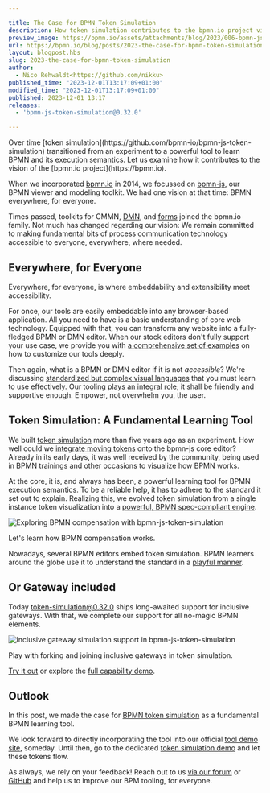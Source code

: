 ```yaml
---

title: The Case for BPMN Token Simulation
description: How token simulation contributes to the bpmn.io project vision.
preview_image: https://bpmn.io/assets/attachments/blog/2023/006-bpmn-js-token-simulation.png
url: https://bpmn.io/blog/posts/2023-the-case-for-bpmn-token-simulation.html
layout: blogpost.hbs
slug: 2023-the-case-for-bpmn-token-simulation
author:
  - Nico Rehwaldt<https://github.com/nikku>
published_time: "2023-12-01T13:17:09+01:00"
modified_time: "2023-12-01T13:17:09+01:00"
published: 2023-12-01 13:17
releases:
  - 'bpmn-js-token-simulation@0.32.0'

---
```


<p class="introduction">
  Over time [token simulation](https://github.com/bpmn-io/bpmn-js-token-simulation) transitioned from an experiment to a powerful tool to learn BPMN and its execution semantics. Let us examine how it contributes to the vision of the [bpmn.io project](https://bpmn.io).
</p>

<!-- continue -->

When we incorporated [bpmn.io](https://bpmn.io) in 2014, we focussed on [bpmn-js](https://bpmn.io/toolkit/bpmn-js/), our BPMN viewer and modeling toolkit. We had one vision at that time: BPMN everywhere, for everyone.

Times passed, toolkits for CMMN, [DMN](/toolkit/dmn-js/), and [forms](/toolkit/form-js/) joined the bpmn.io family. Not much has changed regarding our vision: We remain committed to making fundamental bits of process communication technology accessible to everyone, everywhere, where needed.


## Everywhere, for Everyone

Everywhere, for everyone, is where embeddability and extensibility meet accessibility.

For once, our tools are easily embeddable into any browser-based application. All you need to have is a basic understanding of core web technology. Equipped with that, you can transform any website into a fully-fledged BPMN or DMN editor. When our stock editors don't fully support your use case, we provide you with [a comprehensive set of examples](https://github.com/bpmn-io/bpmn-js-examples) on how to customize our tools deeply.

Then again, what is a BPMN or DMN editor if it is not _accessible_? We're discussing [standardized but complex visual languages](https://www.omg.org/intro/TripleCrown.pdf) that you must learn to use effectively. Our tooling [plays an integral role](https://github.com/bpmn-io/design-principles#readme); it shall be friendly and supportive enough. Empower, not overwhelm you, the user.


## Token Simulation: A Fundamental Learning Tool

We built [token simulation](https://github.com/bpmn-io/bpmn-js-token-simulation) more than five years ago as an experiment. How well could we [integrate moving tokens](https://nikku.github.io/talks/2021-token-simulation) onto the bpmn-js core editor? Already in its early days, it was well received by the community, being used in BPMN trainings and other occasions to visualize how BPMN works.

At the core, it is, and always has been, a powerful learning tool for BPMN execution semantics. To be a reliable help, it has to adhere to the standard it set out to explain. Realizing this, we evolved token simulation from a single instance token visualization into a [powerful, BPMN spec-compliant engine](https://page.camunda.com/ccs2022-bpmn-js-token-simulation).

<div class="figure">
  <img src="{{ assets }}/attachments/blog/2023/006-token-simulation.gif" alt="Exploring BPMN compensation with bpmn-js-token-simulation">

  <p class="caption">
    Let's learn how BPMN compensation works.
  </p>
</div>

Nowadays, several BPMN editors embed token simulation. BPMN learners around the globe use it to understand the standard in a [playful manner](https://www.gse.harvard.edu/news/19/10/power-playful-learning).

## Or Gateway included

Today [token-simulation@0.32.0](https://github.com/bpmn-io/bpmn-js-token-simulation/blob/main/CHANGELOG.md#0320) ships long-awaited support for inclusive gateways. With that, we complete our support for all no-magic BPMN elements.

<div class="figure full-size">
  <img src="{{ assets }}/attachments/blog/2023/006-or-gateway.gif" alt="Inclusive gateway simulation support in bpmn-js-token-simulation">

  <p class="caption">
    Play with forking and joining inclusive gateways in token simulation.
  </p>
</div>

[Try it out](https://bpmn-io.github.io/bpmn-js-token-simulation/modeler.html?pp=1&diagram=https%3A%2F%2Fraw.githubusercontent.com%2Fbpmn-io%2Fbpmn-js-token-simulation%2Fmaster%2Fexample%2Fresources%2Finclusive-gateway.bpmn&e=1) or explore the [full capability demo](https://bpmn-io.github.io/bpmn-js-token-simulation/modeler.html?e=1&pp=1&diagram=https%3A%2F%2Fraw.githubusercontent.com%2Fbpmn-io%2Fbpmn-js-token-simulation%2Fmaster%2Fexample%2Fresources%2Fall.bpmn).


## Outlook

In this post, we made the case for [BPMN token simulation](https://github.com/bpmn-io/bpmn-js-token-simulation) as a fundamental BPMN learning tool.

We look forward to directly incorporating the tool into our official [tool demo site](https://demo.bpmn.io), someday. Until then, go to the dedicated [token simulation demo](https://bpmn-io.github.io/bpmn-js-token-simulation/modeler.html?e=1) and let these tokens flow.

As always, we rely on your feedback! Reach out to us [via our forum](https://forum.bpmn.io) or [GitHub](https://github.com/bpmn-io/bpmn-js-token-simulation/issues/new/choose) and help us to improve our BPM tooling, for everyone.
